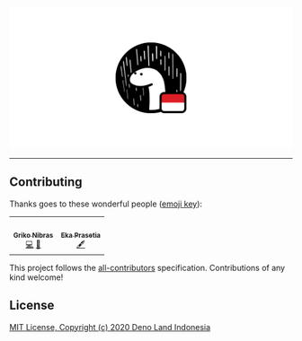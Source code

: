<!-- markdownlint-disable MD014 MD033 MD041 -->

<div align="center">

[![denoland.id](./public/social.png)](https://denoland.id)

</div>

---

## Contributing

Thanks goes to these wonderful people ([emoji key](https://allcontributors.org/docs/en/emoji-key)):

<!-- ALL-CONTRIBUTORS-LIST:START - Do not remove or modify this section -->
<!-- prettier-ignore-start -->
<!-- markdownlint-disable -->
<table>
  <tr>
    <td align="center"><a href="https://griko.id"><img src="https://avatars1.githubusercontent.com/u/8220954?v=4?s=100" width="100px;" alt=""/><br /><sub><b>Griko Nibras</b></sub></a><br /><a href="https://github.com/denoland-id/denoland.id/commits?author=grikomsn" title="Code">💻</a> <a href="#maintenance-grikomsn" title="Maintenance">🚧</a></td>
    <td align="center"><a href="https://github.com/ekaone"><img src="https://avatars2.githubusercontent.com/u/50127577?v=4?s=100" width="100px;" alt=""/><br /><sub><b>Eka Prasetia</b></sub></a><br /><a href="#content-ekaone" title="Content">🖋</a></td>
  </tr>
</table>

<!-- markdownlint-enable -->
<!-- prettier-ignore-end -->

<!-- ALL-CONTRIBUTORS-LIST:END -->

This project follows the [all-contributors][all-contributors] specification.
Contributions of any kind welcome!

## License

[MIT License, Copyright (c) 2020 Deno Land Indonesia](https://github.com/denoland-id/denoland.id/blob/master/LICENSE)

[all-contributors]: https://github.com/all-contributors/all-contributors
